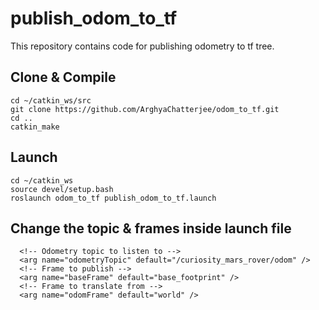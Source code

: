 # publish_odom_to_tf
This repository contains code for publishing odometry to tf tree.

## Clone & Compile
```
cd ~/catkin_ws/src
git clone https://github.com/ArghyaChatterjee/odom_to_tf.git
cd ..
catkin_make
```

## Launch
```
cd ~/catkin_ws
source devel/setup.bash
roslaunch odom_to_tf publish_odom_to_tf.launch
```

## Change the topic & frames inside launch file
```
  <!-- Odometry topic to listen to -->
  <arg name="odometryTopic" default="/curiosity_mars_rover/odom" />
  <!-- Frame to publish -->
  <arg name="baseFrame" default="base_footprint" />
  <!-- Frame to translate from -->
  <arg name="odomFrame" default="world" />
```

